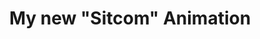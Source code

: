 ---
title: 'My new "Sitcom" Animation'
redirect_to:
  - 'https://discuss.pencil2d.org/t/my-new-sitcom-animation/1033'
---